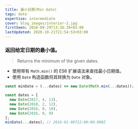 ```yaml
---
title: 最小日期(Min date)
tags: date
expertise: intermediate
cover: blog_images/interior-2.jpg
firstSeen: 2018-09-29T13:38:20+03:00
lastUpdated: 2020-10-21T21:54:53+03:00
---
```


### 返回给定日期的最小值。
> Returns the minimum of the given dates.

- 使用带有 `Math.min()` 的 ES6 扩展语法来查找最小日期值。
- 使用 `Date` 构造函数将其转换为 `Date` 对象。

```js
const minDate = (...dates) => new Date(Math.min(...dates));
```

```js
const dates = [
  new Date(2017, 4, 13),
  new Date(2018, 2, 12),
  new Date(2016, 0, 10),
  new Date(2016, 0, 9)
];
minDate(...dates); // 2016-01-08T22:00:00.000Z
```
